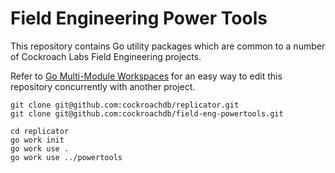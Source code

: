 # Field Engineering Power Tools

This repository contains Go utility packages which are common to a
number of Cockroach Labs Field Engineering projects.

Refer to [Go Multi-Module
Workspaces](https://go.dev/doc/tutorial/workspaces) for an easy way to
edit this repository concurrently with another project.

```shell
git clone git@github.com:cockroachdb/replicator.git
git clone git@github.com:cockroachdb/field-eng-powertools.git

cd replicator
go work init
go work use .
go work use ../powertools
```
